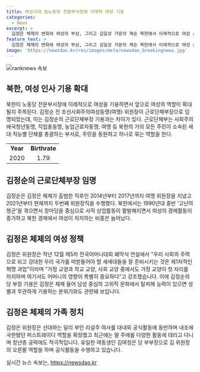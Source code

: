 ```yaml
---
title: 여성시대 北노동당 전문부서장에 이례적 여성 기용
categories:
  - News
excerpt: >
  김정은 체제의 변화와 여성의 부상, 그리고 김일성 가문의 계승 북한에서 이례적으로 여성 근로단체부장으로 김정순이 임명되며 여성의 역할이 주목받고 있다. 김정은 체제의 변화와 함께 여성들이 더 많은 활동을 펼치고 있는데, 김정순의 임명은 이러한 변화를 반영하는 것으로 보인다. 뿐만 아니라 김정은의 가족 구성원들인 부인 리설주와 딸 주애, 그리고 여동생 김여정의 활동도 주목받고 있으며, 김일성 가문의 새로운 계승이 이루어지고 있다.북한 내부 변화와 여성의 부상, 그리고 김일성 가문의 계승 등이 주목받고 있다. 
feature_text: >
  김정은 체제의 변화와 여성의 부상, 그리고 김일성 가문의 계승 북한에서 이례적으로 여성 근로단체부장으로 김정순이 임명되며 여성의 역할이 주목받고 있다. 김정은 체제의 변화와 함께 여성들이 더 많은 활동을 펼치고 있는데, 김정순의 임명은 이러한 변화를 반영하는 것으로 보인다. 뿐만 아니라 김정은의 가족 구성원들인 부인 리설주와 딸 주애, 그리고 여동생 김여정의 활동도 주목받고 있으며, 김일성 가문의 새로운 계승이 이루어지고 있다.북한 내부 변화와 여성의 부상, 그리고 김일성 가문의 계승 등이 주목받고 있다. 
image: 'https://newsdao.kr/res/images/meta/newsdao_breakingnews.jpg'
---
```


<p><img src="https://newsdao.kr/res/images/meta/newsdao_breakingnews.jpg" alt="ranknews 속보" /></p>

<h2 data-ke-size="size26">북한, 여성 인사 기용 확대</h2>

<p data-ke-size="size16">북한이 노동당 전문부서장에 이례적으로 여성을 기용하면서 앞으로 여성의 역할이 확대될지 주목된다. 김정순 전 조선사회주의여성동맹(여맹) 위원장이 근로단체부장으로 임명되었는데, 이는 김정순의 근로단체부장 기용과는 차이가 있다. 근로단체부는 사회주의애국청년동맹, 직업총동맹, 농업근로자동맹, 여맹 등 북한의 거의 모든 주민이 소속된 세대·직능별 단체를 총괄하는 부서로, 주민을 동원하고 하나로 묶는 역할을 한다.</p>

<table>
    <tr>
        <td style="text-align: center; height: 17px;"><b>Year</b></td>
        <td style="text-align: center; height: 17px;"><b>Birthrate</b></td>
    </tr>
    <tr>
        <td style="text-align: center; height: 17px;">2020</td>
        <td style="text-align: center; height: 17px;">1.79</td>
    </tr>
</table>

<h2 data-ke-size="size26">김정순의 근로단체부장 임명</h2>

<p data-ke-size="size16">김정순은 김정은 체제가 출범한 직후인 2014년부터 2017년까지 여맹 위원장을 지냈고 2021년부터 현재까지 두번째 위원장직을 수행했다. 북한에서는 1990년대 중반 '고난의 행군'을 겪으면서 장마당을 중심으로 사적 상업활동이 활발해지면서 여성의 경제활동이 증가하고 북한 경제에서 여성이 차지하는 비중은 늘어났다.</p>

<h2 data-ke-size="size26">김정은 체제의 여성 정책</h2>

<p data-ke-size="size16">김정은 위원장은 작년 12월 제5차 전국어머니대회 폐막식 연설에서 "우리 사회의 주력으로 되고 강대한 우리 국가를 떠받들어야 할 새세대들을 잘 준비시키는 것은 제1차적인 혁명 과업"이라며 "가정 교양과 학교 교양, 사회 교양 중에서도 가정 교양이 첫 자리를 차지하며 여기서도 어머니의 영향이 특별히 중요하다"고 강조했습니다. 이에 김정순의 당 부장 기용은 김정은 체제 들어 남성 중심의 고위직 문화에서 탈피해 능력이 있으면 성별과 무관하게 기용하는 분위기와도 관련돼 보입니다.</p>

<h2 data-ke-size="size26">김정은 체제의 가족 정치</h2>

<p data-ke-size="size16">김정은 위원장은 선대와는 달리 부인 리설주 여사를 대내외 공식활동에 동반하며 내조에 국한됐던 퍼스트레이디 역할을 확장했고 최근에는 딸 주애를 다양한 활동에 데리고 다니며 청년층 공략에도 적극적입니다. 유일한 여동생인 김여정은 당 부부장으로 김 위원장의 오른팔 역할을 하며 공식활동을 수행하고 있습니다.</p>
실시간 뉴스 속보는, <a href="https://newsdao.kr" rel="dofollow">https://newsdao.kr</a>


